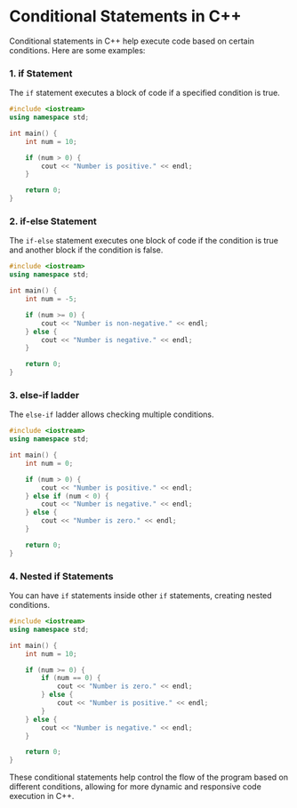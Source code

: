 # Conditional Statements in C++
Conditional statements in C++ help execute code based on certain conditions. Here are some examples:

### 1. **if Statement**

The `if` statement executes a block of code if a specified condition is true.

```cpp
#include <iostream>
using namespace std;

int main() {
    int num = 10;

    if (num > 0) {
        cout << "Number is positive." << endl;
    }

    return 0;
}
```

### 2. **if-else Statement**

The `if-else` statement executes one block of code if the condition is true and another block if the condition is false.

```cpp
#include <iostream>
using namespace std;

int main() {
    int num = -5;

    if (num >= 0) {
        cout << "Number is non-negative." << endl;
    } else {
        cout << "Number is negative." << endl;
    }

    return 0;
}
```

### 3. **else-if ladder**

The `else-if` ladder allows checking multiple conditions.

```cpp
#include <iostream>
using namespace std;

int main() {
    int num = 0;

    if (num > 0) {
        cout << "Number is positive." << endl;
    } else if (num < 0) {
        cout << "Number is negative." << endl;
    } else {
        cout << "Number is zero." << endl;
    }

    return 0;
}
```

### 4. **Nested if Statements**

You can have `if` statements inside other `if` statements, creating nested conditions.

```cpp
#include <iostream>
using namespace std;

int main() {
    int num = 10;

    if (num >= 0) {
        if (num == 0) {
            cout << "Number is zero." << endl;
        } else {
            cout << "Number is positive." << endl;
        }
    } else {
        cout << "Number is negative." << endl;
    }

    return 0;
}
```

These conditional statements help control the flow of the program based on different conditions, allowing for more dynamic and responsive code execution in C++.
